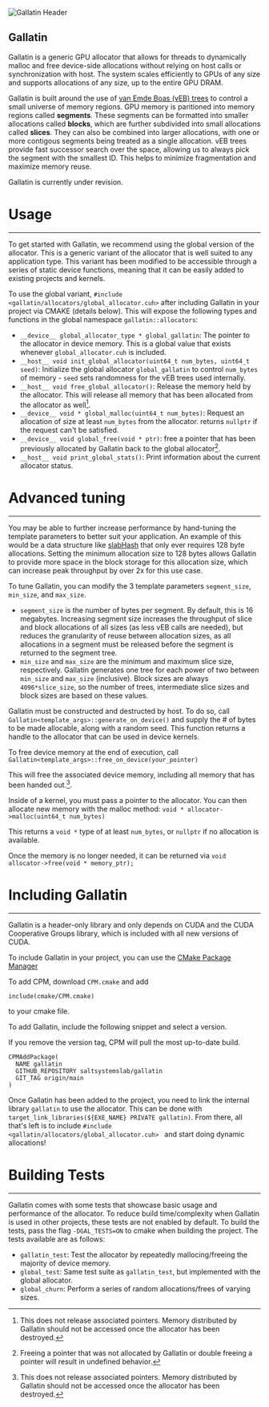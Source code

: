 
![Gallatin Header](log_big.png)

## Gallatin
Gallatin is a generic GPU allocator that allows for threads to dynamically malloc and free device-side allocations without relying on host calls or synchronization with host. The system scales efficiently to GPUs of any size and supports allocations of any size, up to the entire GPU DRAM.


Gallatin is built around the use of [van Emde Boas (vEB) trees](https://ieeexplore.ieee.org/abstract/document/4567861) to control a small universe of memory regions. GPU memory is paritioned into memory regions called **segments**. These segments can be formatted into smaller allocations called **blocks**, which are further subdivided into small allocations called **slices**. They can also be combined into larger allocations, with one or more contigous segments being treated as a single allocation. vEB trees provide fast successor search over the space, allowing us to always pick the segment with the smallest ID. This helps to minimize fragmentation and maximize memory reuse.


Gallatin is currently under revision.


# Usage
----------------------

To get started with Gallatin, we recommend using the global version of the allocator. This is a generic variant of the allocator that is well suited to any application type. This variant has been modified to be accessible through a series of static device functions, meaning that it can be easily added to existing projects and kernels.

To use the global variant, `#include <gallatin/allocators/global_allocator.cuh>` after including Gallatin in your project via CMAKE (details below). This will expose the following types and functions in the global namespace `gallatin::allocators`:

- `__device__ global_allocator_type * global_gallatin`: The pointer to the allocator in device memory. This is a global value that exists whenever `global_allocator.cuh` is included.
- `__host__ void init_global_allocator(uint64_t num_bytes, uint64_t seed)`: Initialize the global allocator `global_gallatin` to control `num_bytes` of memory - `seed` sets randomness for the vEB trees used internally.
- `__host__ void free_global_allocator()`: Release the memory held by the allocator. This will release all memory that has been allocated from the allocator as well[^1]. 
- `__device__ void * global_malloc(uint64_t num_bytes)`: Request an allocation of size at least `num_bytes` from the allocator. returns `nullptr` if the request can't be satisfied.
- `__device__ void global_free(void * ptr)`: free a pointer that has been previously allocated by Gallatin back to the global allocator[^2].
- `__host__ void print_global_stats()`: Print information about the current allocator status.


# Advanced tuning
--------------------

You may be able to further increase performance by hand-tuning the template parameters to better suit your application. An example of this would be a data structure like [slabHash](https://github.com/owensgroup/SlabHash) that only ever requires 128 byte allocations. Setting the minimum allocation size to 128 bytes allows Gallatin to provide more space in the block storage for this allocation size, which can increase peak throughput by over 2x for this use case.

To tune Gallatin, you can modify the 3 template parameters `segment_size`, `min_size`, and `max_size`.

- `segment_size` is the number of bytes per segment. By default, this is 16 megabytes. Increasing segment size increases the throughput of slice and block allocations of all sizes (as less vEB calls are needed), but reduces the granularity of reuse between allocation sizes, as all allocations in a segment must be released before the segment is returned to the segment tree.
- `min_size` and `max_size` are the minimum and maximum slice size, respectively. Gallatin generates one tree for each power of two between `min_size` and `max_size` (inclusive). Block sizes are always `4096*slice_size`, so the number of trees, intermediate slice sizes and block sizes are based on these values.

Gallatin must be constructed and destructed by host. To do so, call `Gallatin<template_args>::generate_on_device()`
and supply the # of bytes to be made allocable, along with a random seed. This function returns a handle to the allocator that can be used in device kernels.

To free device memory at the end of execution, call `Gallatin<template_args>::free_on_device(your_pointer)`

This will free the associated device memory, including all memory that has been handed out.[^1].

Inside of a kernel, you must pass a pointer to the allocator.
You can then allocate new memory with the malloc method: `void * allocator->malloc(uint64_t num_bytes)`

This returns a `void *` type of at least `num_bytes`, or `nullptr` if no allocation is available.

Once the memory is no longer needed, it can be returned via `void allocator->free(void * memory_ptr);`


# Including Gallatin
---------------------

Gallatin is a header-only library and only depends on CUDA and the CUDA Cooperative Groups library, which is included with all new versions of CUDA.

To include Gallatin in your project, you can use the [CMake Package Manager](https://github.com/cpm-cmake/CPM.cmake)

To add CPM, download `CPM.cmake` and add 

```include(cmake/CPM.cmake)``` 

to your cmake file.

To add Gallatin, include the following snippet and select a version.

If you remove the version tag, CPM will pull the most up-to-date build.

```
CPMAddPackage(
  NAME gallatin
  GITHUB_REPOSITORY saltsystemslab/gallatin
  GIT_TAG origin/main
)
```

Once Gallatin has been added to the project, you need to link the internal library `gallatin` to use the allocator. This can be done with `target_link_libraries(${EXE_NAME} PRIVATE gallatin)`. From there, all that's left is to include `#include <gallatin/allocators/global_allocator.cuh>
` and start doing dynamic allocations!



# Building Tests
---------------

Gallatin comes with some tests that showcase basic usage and performance of the allocator. To reduce build time/complexity when Gallatin is used in other projects, these tests are not enabled by default. To build the tests, pass the flag `-DGAL_TESTS=ON` to cmake when building the project. The tests available are as follows:

- `gallatin_test`: Test the allocator by repeatedly mallocing/freeing the majority of device memory.
- `global_test`: Same test suite as `gallatin_test`, but implemented with the global allocator.
- `global_churn`: Perform a series of random allocations/frees of varying sizes.

[^1]: This does not release associated pointers. Memory distributed by Gallatin should not be accessed once the allocator has been destroyed.
[^2]: Freeing a pointer that was not allocated by Gallatin or double freeing a pointer will result in undefined behavior.
